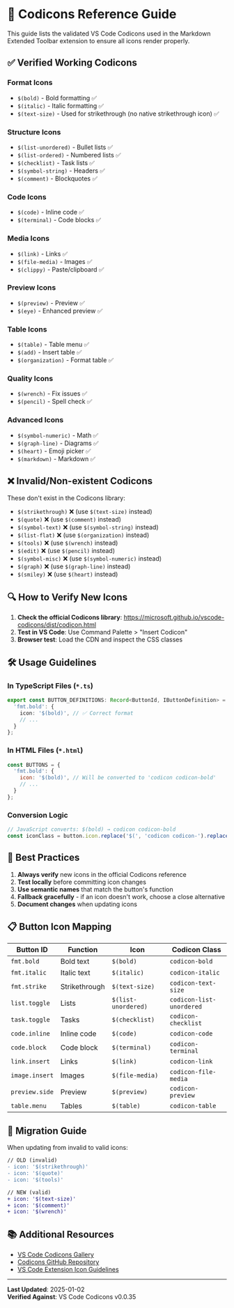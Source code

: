 # 🎨 Codicons Reference Guide

This guide lists the validated VS Code Codicons used in the Markdown Extended Toolbar extension to ensure all icons render properly.

## ✅ Verified Working Codicons

### **Format Icons**
- `$(bold)` - Bold formatting ✅
- `$(italic)` - Italic formatting ✅  
- `$(text-size)` - Used for strikethrough (no native strikethrough icon) ✅

### **Structure Icons**
- `$(list-unordered)` - Bullet lists ✅
- `$(list-ordered)` - Numbered lists ✅
- `$(checklist)` - Task lists ✅
- `$(symbol-string)` - Headers ✅
- `$(comment)` - Blockquotes ✅

### **Code Icons**
- `$(code)` - Inline code ✅
- `$(terminal)` - Code blocks ✅

### **Media Icons**
- `$(link)` - Links ✅
- `$(file-media)` - Images ✅
- `$(clippy)` - Paste/clipboard ✅

### **Preview Icons**
- `$(preview)` - Preview ✅
- `$(eye)` - Enhanced preview ✅

### **Table Icons**
- `$(table)` - Table menu ✅
- `$(add)` - Insert table ✅
- `$(organization)` - Format table ✅

### **Quality Icons**
- `$(wrench)` - Fix issues ✅
- `$(pencil)` - Spell check ✅

### **Advanced Icons**
- `$(symbol-numeric)` - Math ✅
- `$(graph-line)` - Diagrams ✅
- `$(heart)` - Emoji picker ✅
- `$(markdown)` - Markdown ✅

## ❌ Invalid/Non-existent Codicons

These don't exist in the Codicons library:
- `$(strikethrough)` ❌ (use `$(text-size)` instead)
- `$(quote)` ❌ (use `$(comment)` instead)  
- `$(symbol-text)` ❌ (use `$(symbol-string)` instead)
- `$(list-flat)` ❌ (use `$(organization)` instead)
- `$(tools)` ❌ (use `$(wrench)` instead)
- `$(edit)` ❌ (use `$(pencil)` instead)
- `$(symbol-misc)` ❌ (use `$(symbol-numeric)` instead)
- `$(graph)` ❌ (use `$(graph-line)` instead)
- `$(smiley)` ❌ (use `$(heart)` instead)

## 🔍 How to Verify New Icons

1. **Check the official Codicons library**: https://microsoft.github.io/vscode-codicons/dist/codicon.html
2. **Test in VS Code**: Use Command Palette > "Insert Codicon"
3. **Browser test**: Load the CDN and inspect the CSS classes

## 🛠️ Usage Guidelines

### In TypeScript Files (`*.ts`)
```typescript
export const BUTTON_DEFINITIONS: Record<ButtonId, IButtonDefinition> = {
  'fmt.bold': {
    icon: '$(bold)', // ✅ Correct format
    // ...
  }
};
```

### In HTML Files (`*.html`)
```javascript
const BUTTONS = {
  'fmt.bold': { 
    icon: '$(bold)', // Will be converted to 'codicon codicon-bold'
    // ...
  }
};
```

### Conversion Logic
```javascript
// JavaScript converts: $(bold) → codicon codicon-bold
const iconClass = button.icon.replace('$(', 'codicon codicon-').replace(')', '');
```

## 🎯 Best Practices

1. **Always verify** new icons in the official Codicons reference
2. **Test locally** before committing icon changes
3. **Use semantic names** that match the button's function
4. **Fallback gracefully** - if an icon doesn't work, choose a close alternative
5. **Document changes** when updating icons

## 📋 Button Icon Mapping

| Button ID | Function | Icon | Codicon Class |
|-----------|----------|------|---------------|
| `fmt.bold` | Bold text | `$(bold)` | `codicon-bold` |
| `fmt.italic` | Italic text | `$(italic)` | `codicon-italic` |
| `fmt.strike` | Strikethrough | `$(text-size)` | `codicon-text-size` |
| `list.toggle` | Lists | `$(list-unordered)` | `codicon-list-unordered` |
| `task.toggle` | Tasks | `$(checklist)` | `codicon-checklist` |
| `code.inline` | Inline code | `$(code)` | `codicon-code` |
| `code.block` | Code block | `$(terminal)` | `codicon-terminal` |
| `link.insert` | Links | `$(link)` | `codicon-link` |
| `image.insert` | Images | `$(file-media)` | `codicon-file-media` |
| `preview.side` | Preview | `$(preview)` | `codicon-preview` |
| `table.menu` | Tables | `$(table)` | `codicon-table` |

## 🔄 Migration Guide

When updating from invalid to valid icons:

```diff
// OLD (invalid)
- icon: '$(strikethrough)'
- icon: '$(quote)'
- icon: '$(tools)'

// NEW (valid)  
+ icon: '$(text-size)'
+ icon: '$(comment)'
+ icon: '$(wrench)'
```

## 📚 Additional Resources

- [VS Code Codicons Gallery](https://microsoft.github.io/vscode-codicons/dist/codicon.html)
- [Codicons GitHub Repository](https://github.com/microsoft/vscode-codicons)
- [VS Code Extension Icon Guidelines](https://code.visualstudio.com/api/references/icons-in-labels)

---

**Last Updated**: 2025-01-02  
**Verified Against**: VS Code Codicons v0.0.35